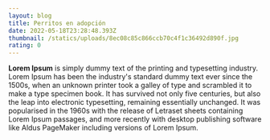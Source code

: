 ```yaml
---
layout: blog
title: Perritos en adopción
date: 2022-05-18T23:28:48.393Z
thumbnail: /statics/uploads/8ec08c85c866ccb70c4f1c36492d890f.jpg
rating: 0
---
```

<!--StartFragment-->

**Lorem Ipsum** is simply dummy text of the printing and typesetting industry. Lorem Ipsum has been the industry's standard dummy text ever since the 1500s, when an unknown printer took a galley of type and scrambled it to make a type specimen book. It has survived not only five centuries, but also the leap into electronic typesetting, remaining essentially unchanged. It was popularised in the 1960s with the release of Letraset sheets containing Lorem Ipsum passages, and more recently with desktop publishing software like Aldus PageMaker including versions of Lorem Ipsum.

<!--EndFragment-->